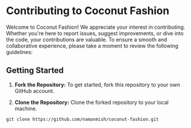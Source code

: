# Contributing to Coconut Fashion

Welcome to Coconut Fashion! We appreciate your interest in contributing. Whether you're here to report issues, suggest improvements, or dive into the code, your contributions are valuable. To ensure a smooth and collaborative experience, please take a moment to review the following guidelines:

## Getting Started

1. **Fork the Repository:** To get started, fork this repository to your own GitHub account.

2. **Clone the Repository:** Clone the forked repository to your local machine.

```shell
git clone https://github.com/namanmish/coconut-fashion.git

